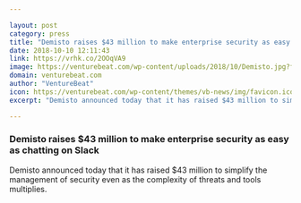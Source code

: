 ```yaml
---

layout: post
category: press
title: "Demisto raises $43 million to make enterprise security as easy as chatting on Slack"
date: 2018-10-10 12:11:43
link: https://vrhk.co/2OOqVA9
image: https://venturebeat.com/wp-content/uploads/2018/10/Demisto.jpg?fit=3072%2C1646&strip=all
domain: venturebeat.com
author: "VentureBeat"
icon: https://venturebeat.com/wp-content/themes/vb-news/img/favicon.ico
excerpt: "Demisto announced today that it has raised $43 million to simplify the management of security even as the complexity of threats and tools multiplies."

---
```


### Demisto raises $43 million to make enterprise security as easy as chatting on Slack

Demisto announced today that it has raised $43 million to simplify the management of security even as the complexity of threats and tools multiplies.